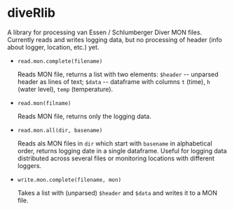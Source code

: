diveRlib
========

A library for processing van Essen / Schlumberger Diver MON files.  Currently reads and writes logging data, but no processing of header (info about logger, location, etc.) yet.

* `read.mon.complete(filename)`

  Reads MON file, returns a list with two elements: `$header` -- unparsed header as lines of text;
  `$data` -- dataframe with columns `t` (time), `h` (water level), `temp` (temperature).

* `read.mon(filname)`

  Reads MON file, returns only the logging data.

* `read.mon.all(dir, basename)`

  Reads als MON files in `dir` which start with `basename` in
  alphabetical order, returns logging date in a single dataframe.
  Useful for logging data distributed across several files or
  monitoring locations with different loggers.

* `write.mon.complete(filename, mon)`

  Takes a list with (unparsed) `$header` and `$data` and writes it to a MON file.




